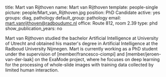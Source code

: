 title: Mart van Rijthoven
name: Mart van Rijthoven
template: people-single
picture: people/Mart_van_Rijthoven.jpg
position: PhD Candidate
active: yes
groups: diag, pathology
default_group: pathology
email: mart.vanrijthoven@radboudumc.nl
office: Route 812, room 2.39
type: phd
show_publication_years: no

Mart van Rijthoven studied the bachelor Artificial Intelligence at University of Utrecht and obtained his master's degree in Artificial Intelligence at the Radboud University Nijmegen. Mart is currently working as a PhD student under the supervision of [member/francesco-ciompi] and [member/jeroen-van-der-laak] on the ExaMode project, where he focuses on deep learning for the processing of whole-slide images with training data collected by limited human interaction.
